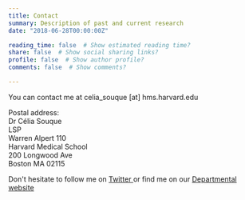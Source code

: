 ```yaml
---
title: Contact
summary: Description of past and current research
date: "2018-06-28T00:00:00Z"

reading_time: false  # Show estimated reading time?
share: false  # Show social sharing links?
profile: false  # Show author profile?
comments: false  # Show comments?

---
```


You can contact me at celia_souque [at] hms.harvard.edu

Postal address: <br>
Dr Célia Souque <br>
LSP <br>
Warren Alpert 110<br>
Harvard Medical School <br>
200 Longwood Ave<br>
Boston MA 02115<br>

Don't hesitate to follow me on <a href= https://twitter.com/Celia_Sqe> Twitter </a> or find me on our <a href=https://dbmi.hms.harvard.edu/people/celia-souque> Departmental website</a>
